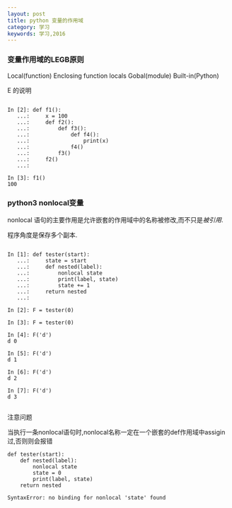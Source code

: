 ```yaml
---
layout: post
title: python 变量的作用域
category: 学习
keywords: 学习,2016
---
```





### 变量作用域的LEGB原则


Local(function)
Enclosing function locals
Gobal(module)
Built-in(Python)



E 的说明

```

In [2]: def f1():
   ...:     x = 100
   ...:     def f2():
   ...:         def f3():
   ...:             def f4():
   ...:                 print(x)
   ...:             f4()
   ...:         f3()
   ...:     f2()
   ...:

In [3]: f1()
100

```

### python3 nonlocal变量

nonlocal 语句的主要作用是允许嵌套的作用域中的名称被修改,而不只是*被引用*.

程序角度是保存多个副本.


```

In [1]: def tester(start):
   ...:     state = start
   ...:     def nested(label):
   ...:         nonlocal state
   ...:         print(label, state)
   ...:         state += 1
   ...:     return nested
   ...:

In [2]: F = tester(0)

In [3]: F = tester(0)

In [4]: F('d')
d 0

In [5]: F('d')
d 1

In [6]: F('d')
d 2

In [7]: F('d')
d 3


```


注意问题

当执行一条nonlocal语句时,nonlocal名称一定在一个嵌套的def作用域中assigin过,否则则会报错


```
def tester(start):
    def nested(label):
        nonlocal state
        state = 0
        print(label, state)
    return nested

SyntaxError: no binding for nonlocal 'state' found

```
